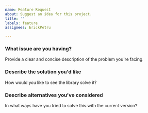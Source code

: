 ```yaml
---
name: Feature Request
about: Suggest an idea for this project.
title: ''
labels: feature
assignees: ErickPetru

---
```


### What issue are you having?
Provide a clear and concise description of the problem you're facing.

### Describe the solution you'd like
How would you like to see the library solve it?

### Describe alternatives you've considered
In what ways have you tried to solve this with the current version?
